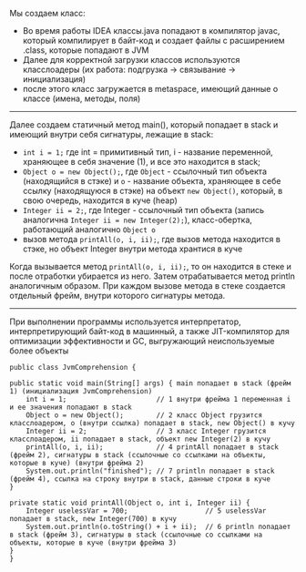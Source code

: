 Мы создаем класс:
* Во время работы IDEA классы.java попадают в компилятор javac, который компилирует в байт-код и создает файлы с расширением .class, которые попадают в JVM
* Далее для корректной загрузки классов используются класслоадеры (их работа: подгрузка -> связывание -> инициализация)
* после этого класс загружается в metaspace, имеющий данные о классе (имена, методы, поля)
***
Далее создаем статичный метод main(), который попадает
в stack и имеющий внутри себя сигнатуры, лежащие в stack:
* `int i = 1;` где int = примитивный тип, i - название переменной, храняющее в себя значение (1), и все это находится в stack;
* `Object o = new Object();`, где `Object` - ссылочный тип объекта (находящийся в стэке) и `o` - название объекта, храняющее в себе ссылку (находящуюся в стэке) на объект `new Object()`, который, в свою очередь, находится в куче (heap)
* `Integer ii = 2;`, где Integer - ссылочный тип объекта (запись аналогична `Integer ii = new Integer(2);`), класс-обертка, работающий аналогично `Object o`
*  вызов метода `printAll(o, i, ii);`, где вызов метода находится в стэке, но объект Integer внутри метода хрантися в куче

Когда вызывается метод `printAll(o, i, ii);`, то он находится в стеке и после отработки убирается из него. Затем отрабатывается метод println аналогичным образом. 
При каждом вызове метода в стеке создается отдельный фрейм, внутри которого сигнатуры метода. 
***
При выполнении программы используется интерпретатор, интерпретирующий байт-код в машинный, а также JIT-компилятор для оптимизации эффективности и GC, выгружающий неиспользуемые более объекты

    public class JvmComprehension {

    public static void main(String[] args) { main попадает в stack (фрейм 1) (инициализация JvmComprehension)
        int i = 1;                      // 1 внутри фрейма 1 переменная i и ее значения попадают в stack
        Object o = new Object();        // 2 класс Object грузится класслоадером, o (внутри ссылка) попадает в stack, new Object() в кучу
        Integer ii = 2;                 // 3 класс Integer грузится класслоадером, ii попадает в stack, объект new Integer(2) в кучу
        printAll(o, i, ii);             // 4 printAll попадает в stack (фрейм 2), сигнатуры в stack (ссылочные со ссылками на объекты, которые в куче) (внутри фрейма 2)
        System.out.println("finished"); // 7 println попадает в stack (фрейм 4), ссылка на строку внутри в stack, данные строки в куче
    }

    private static void printAll(Object o, int i, Integer ii) {
        Integer uselessVar = 700;                   // 5 uselessVar попадает в stack, new Integer(700) в кучу 
        System.out.println(o.toString() + i + ii);  // 6 println попадает в stack (фрейм 3), сигнатуры в stack (ссылочные со ссылками на объекты, которые в куче (внутри фрейма 3)
    }
    }
